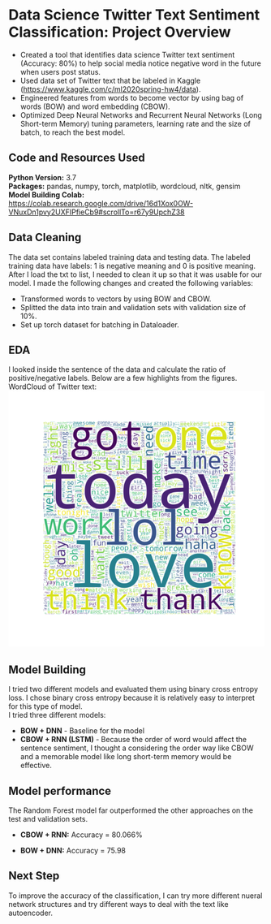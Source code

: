 # Data Science Twitter Text Sentiment Classification: Project Overview
* Created a tool that identifies data science Twitter text sentiment (Accuracy: 80%) to help social media notice negative word in the future when users post status.
* Used data set of Twitter text that be labeled in Kaggle (https://www.kaggle.com/c/ml2020spring-hw4/data). 
* Engineered features from words to become vector by using bag of words (BOW) and word embedding (CBOW).
* Optimized Deep Neural Networks and Recurrent Neural Networks (Long Short-term Memory) tuning parameters, learning rate and the size of batch, to reach the best model.

## Code and Resources Used
**Python Version:** 3.7  
**Packages:** pandas, numpy, torch, matplotlib, wordcloud, nltk, gensim    
**Model Building Colab:** https://colab.research.google.com/drive/16d1Xox0OW-VNuxDn1pvy2UXFIPfieCb9#scrollTo=r67y9UpchZ38        

## Data Cleaning
The data set contains labeled training data and testing data. The labeled training data have labels: 1 is negative meaning and 0 is positive meaning. After I load the txt to list, I needed to clean it up so that it was usable for our model. I made the following changes and created the following variables:
* Transformed words to vectors by using BOW and CBOW.
* Splitted the data into train and validation sets with validation size of 10%.
* Set up torch dataset for batching in Dataloader.

## EDA
I looked inside the sentence of the data and calculate the ratio of positive/negative labels. Below are a few highlights from the figures.
WordCloud of Twitter text:
![alt text](https://github.com/ILing82816/ds_twitter_proj/blob/master/word_cloud.png "wordcloud")    

## Model Building
I tried two different models and evaluated them using binary cross entropy loss. I chose binary cross entropy because it is relatively easy to interpret for this type of model.  
I tried three different models:  
* **BOW + DNN** - Baseline for the model
* **CBOW + RNN (LSTM)** - Because the order of word would affect the sentence sentiment, I thought a considering the order way like CBOW and a memorable model like long short-term memory would be effective. 

## Model performance
The Random Forest model far outperformed the other approaches on the test and validation sets.
* **CBOW + RNN:** Accuracy = 80.066% 

* **BOW + DNN:** Accuracy = 75.98 

## Next Step
To improve the accuracy of the classification, I can try more different nueral network structures and try different ways to deal with the text like autoencoder.
